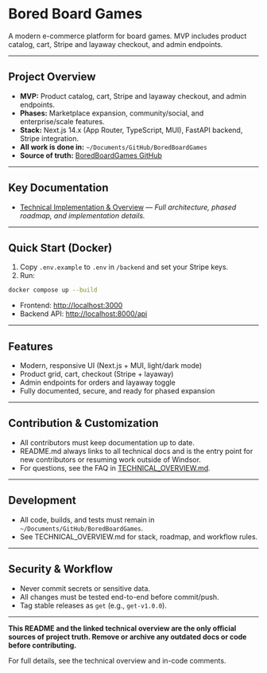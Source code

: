 # Bored Board Games

A modern e-commerce platform for board games. MVP includes product catalog, cart, Stripe and layaway checkout, and admin endpoints.

---

## Project Overview

- **MVP:** Product catalog, cart, Stripe and layaway checkout, and admin endpoints.
- **Phases:** Marketplace expansion, community/social, and enterprise/scale features.
- **Stack:** Next.js 14.x (App Router, TypeScript, MUI), FastAPI backend, Stripe integration.
- **All work is done in:** `~/Documents/GitHub/BoredBoardGames`
- **Source of truth:** [BoredBoardGames GitHub](https://github.com/mastershaman369/BoredBoardGames.git)

---

## Key Documentation

- [Technical Implementation & Overview](./TECHNICAL_OVERVIEW.md) — _Full architecture, phased roadmap, and implementation details._

---

## Quick Start (Docker)

1. Copy `.env.example` to `.env` in `/backend` and set your Stripe keys.
2. Run:

```sh
docker compose up --build
```

- Frontend: [http://localhost:3000](http://localhost:3000)
- Backend API: [http://localhost:8000/api](http://localhost:8000/api)

---

## Features

- Modern, responsive UI (Next.js + MUI, light/dark mode)
- Product grid, cart, checkout (Stripe + layaway)
- Admin endpoints for orders and layaway toggle
- Fully documented, secure, and ready for phased expansion

---

## Contribution & Customization

- All contributors must keep documentation up to date.
- README.md always links to all technical docs and is the entry point for new contributors or resuming work outside of Windsor.
- For questions, see the FAQ in [TECHNICAL_OVERVIEW.md](./TECHNICAL_OVERVIEW.md).

---

## Development

- All code, builds, and tests must remain in `~/Documents/GitHub/BoredBoardGames`.
- See TECHNICAL_OVERVIEW.md for stack, roadmap, and workflow rules.

---

## Security & Workflow

- Never commit secrets or sensitive data.
- All changes must be tested end-to-end before commit/push.
- Tag stable releases as `get` (e.g., `get-v1.0.0`).

---

**This README and the linked technical overview are the only official sources of project truth. Remove or archive any outdated docs or code before contributing.**

For full details, see the technical overview and in-code comments.

